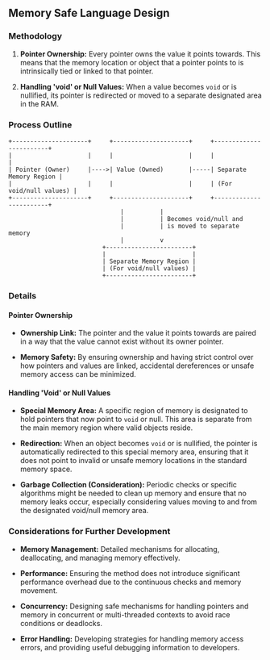 ## Memory Safe Language Design

### Methodology

1. **Pointer Ownership:**
   Every pointer owns the value it points towards. This means that the memory location or object that a pointer points to is intrinsically tied or linked to that pointer.

2. **Handling 'void' or Null Values:**
   When a value becomes `void` or is nullified, its pointer is redirected or moved to a separate designated area in the RAM.

### Process Outline

```plaintext
+---------------------+     +---------------------+     +------------------------+
|                     |     |                     |     |                        |
| Pointer (Owner)     |---->| Value (Owned)       |-----| Separate Memory Region |
|                     |     |                     |     | (For void/null values) |
+---------------------+     +---------------------+     +------------------------+
                               |          |
                               |          | Becomes void/null and
                               |          | is moved to separate memory
                               |          v
                          +------------------------+
                          |                        |
                          | Separate Memory Region |
                          | (For void/null values) |
                          +------------------------+
```

### Details

#### Pointer Ownership

- **Ownership Link:** The pointer and the value it points towards are paired in a way that the value cannot exist without its owner pointer.

- **Memory Safety:** By ensuring ownership and having strict control over how pointers and values are linked, accidental dereferences or unsafe memory access can be minimized.

#### Handling 'Void' or Null Values

- **Special Memory Area:** A specific region of memory is designated to hold pointers that now point to `void` or null. This area is separate from the main memory region where valid objects reside.

- **Redirection:** When an object becomes `void` or is nullified, the pointer is automatically redirected to this special memory area, ensuring that it does not point to invalid or unsafe memory locations in the standard memory space.

- **Garbage Collection (Consideration):** Periodic checks or specific algorithms might be needed to clean up memory and ensure that no memory leaks occur, especially considering values moving to and from the designated void/null memory area.

### Considerations for Further Development

- **Memory Management:** Detailed mechanisms for allocating, deallocating, and managing memory effectively.

- **Performance:** Ensuring the method does not introduce significant performance overhead due to the continuous checks and memory movement.

- **Concurrency:** Designing safe mechanisms for handling pointers and memory in concurrent or multi-threaded contexts to avoid race conditions or deadlocks.

- **Error Handling:** Developing strategies for handling memory access errors, and providing useful debugging information to developers.

